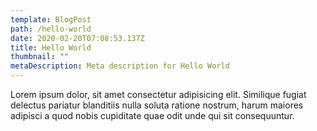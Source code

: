 ```yaml
---
template: BlogPost
path: /hello-world
date: 2020-02-20T07:08:53.137Z
title: Hello World
thumbnail: ""
metaDescription: Meta description for Hello World
---
```


Lorem ipsum dolor, sit amet consectetur adipisicing elit. Similique fugiat delectus pariatur blanditiis nulla soluta ratione nostrum, harum maiores adipisci a quod nobis cupiditate quae odit unde qui sit consequuntur.
